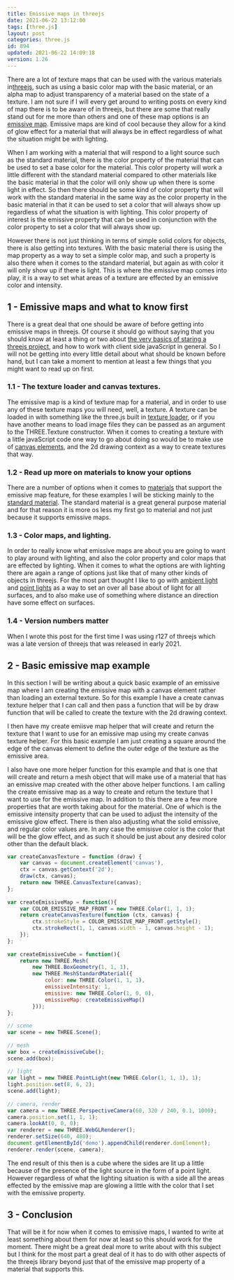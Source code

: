 ```yaml
---
title: Emissive maps in threejs
date: 2021-06-22 13:12:00
tags: [three.js]
layout: post
categories: three.js
id: 894
updated: 2021-06-22 14:09:18
version: 1.26
---
```


There are a lot of texture maps that can be used with the various materials in[threejs](https://threejs.org/docs/#manual/en/introduction/Creating-a-scene), such as using a basic color map with the basic material, or an alpha map to adjust transparency of a material based on the state of a texture. I am not sure if I will every get around to writing posts on every kind of map there is to be aware of in threejs, but there are some that really stand out for me more than others and one of these map options is an [emissive map](https://stackoverflow.com/questions/23717512/three-js-emissive-material-maps). Emissive maps are kind of cool because they allow for a kind of glow effect for a material that will always be in effect regardless of what the situation might be with lighting.

When I am working with a material that will respond to a light source such as the standard material, there is the color property of the material that can be used to set a base color for the material. This color property will work a little different with the standard material compared to other materials like the basic material in that the color will only show up when there is some light in effect. So then there should be some kind of color property that will work with the standard material in the same way as the color property in the basic material in that it can be used to set a color that will always show up regardless of what the situation is with lighting. This color property of interest is the emissive property that can be used in conjunction with the color property to set a color that will always show up.

However there is not just thinking in terms of simple solid colors for objects, there is also getting into textures. With the basic material there is using the map property as a way to set a simple color map, and such a property is also there when it comes to the standard material, but again as with color it will only show up if there is light. This is where the emissive map comes into play, it is a way to set what areas of a texture are effected by an emissive color and intensity.

<!-- more -->

## 1 - Emissive maps and what to know first

There is a great deal that one should be aware of before getting into emissive maps in threejs. Of course it should go without saying that you should know at least a thing or two about [the very basics of staring a threejs project](/2018/04/04/threejs-getting-started/), and how to work with client side javaScript in general. So I will not be getting into every little detail about what should be known before hand, but I can take a moment to mention at least a few things that you might want to read up on first.

### 1.1 - The texture loader and canvas textures.

The emissive map is a kind of texture map for a material, and in order to use any of these texture maps you will need, well, a texture. A texture can be loaded in with something like the three.js built in [texture loader](/2021/06/21/threejs-texture-loader/), or if you have another means to load image files they can be passed as an argument to the THREE.Texture constructor. When it comes to creating a texture with a little javaScript code one way to go about doing so would be to make use of [canvas elements](/2018/04/17/threejs-canvas-texture/), and the 2d drawing context as a way to create textures that way.

### 1.2 - Read up more on materials to know your options

There are a number of options when it comes to [materials](/2018/04/30/threejs-materials/) that support the emissive map feature, for these examples I will be sticking mainly to the [standard material](/2021/04/27/threejs-standard-material/). The standard material is a great general purpose material and for that reason it is more os less my first go to material and not just because it supports emissive maps.

### 1.3 - Color maps, and lighting.

In order to really know what emissive maps are about you are going to want to play around with lighting, and also the color property and color maps that are effected by lighting. When it comes to what the options are with lighting there are again a range of options just like that of many other kinds of objects in threejs. For the most part thought I like to go with [ambient light](/2018/11/02/threejs-ambientlight/) and [point lights](/2019/06/02/threejs-point-light/) as a way to set an over all base about of light for all surfaces, and to also make use of something  where distance an direction have some effect on surfaces.

### 1.4 - Version numbers matter

When I wrote this post for the first time I was using r127 of threejs which was a late version of threejs that was released in early 2021.

## 2 - Basic emissive map example

In this section I will be writing about a quick basic example of an emissive map where I am creating the emissive map with a canvas element rather than loading an external texture. So for this example I have a create canvas texture helper that I can call and then pass a function that will be by draw function that will be called to create the texture with the 2d drawing context.

I then have my create emiisve map helper that will create and return the texture that I want to use for an emissive map using my create canvas texture helper. For this basic example I am just creating a square around the edge of the canvas element to define the outer edge of the texture as the emissive area.

I also have one more helper function for this example and that is one that will create and return a mesh object that will make use of a material that has an emissive map created with the other above helper functions. I am calling the create emissive map as a way to create and return the texture that I want to use for the emissive map. In addition to this there are a few more properties that are worth taking about for the material. One of which is the emissive intensity property that can be used to adjust the intensity of the emissive glow effect. There is then also adjusting what the solid emissive, and regular color values are. In any case the emisisve color is the color that will be the glow effect, and as such it should be just about any desired color other than the default black.

```js
var createCanvasTexture = function (draw) {
    var canvas = document.createElement('canvas'),
    ctx = canvas.getContext('2d');
    draw(ctx, canvas);
    return new THREE.CanvasTexture(canvas);
};
 
var createEmissiveMap = function(){
    var COLOR_EMISSIVE_MAP_FRONT = new THREE.Color(1, 1, 1);
    return createCanvasTexture(function (ctx, canvas) {
        ctx.strokeStyle = COLOR_EMISSIVE_MAP_FRONT.getStyle();
        ctx.strokeRect(1, 1, canvas.width - 1, canvas.height - 1);
    });
};
 
var createEmissiveCube = function(){
    return new THREE.Mesh(
        new THREE.BoxGeometry(1, 1, 1),
        new THREE.MeshStandardMaterial({
            color: new THREE.Color(1, 1, 1),
            emissiveIntensity: 1,
            emissive: new THREE.Color(1, 0, 0),
            emissiveMap: createEmissiveMap()
        }));
};
 
// scene
var scene = new THREE.Scene();
 
// mesh
var box = createEmissiveCube();
scene.add(box);
 
// light
var light = new THREE.PointLight(new THREE.Color(1, 1, 1), 1);
light.position.set(8, 6, 2);
scene.add(light);
 
// camera, render
var camera = new THREE.PerspectiveCamera(60, 320 / 240, 0.1, 1000);
camera.position.set(1, 1, 1);
camera.lookAt(0, 0, 0);
var renderer = new THREE.WebGLRenderer();
renderer.setSize(640, 480);
document.getElementById('demo').appendChild(renderer.domElement);
renderer.render(scene, camera);
```

The end result of this then is a cube where the sides are lit up a little because of the presence of the light source in the form of a point light. However regardless of what the lighting situation is with a side all the areas effected by the emissive map are glowing a little with the color that I set with the emissive property.

## 3 - Conclusion

That will be it for now when it comes to emissive maps, I wanted to write at least something about them for now at least so this should work for the moment. There might be a great deal more to write about with this subject but I think for the most part a great deal of it has to do with other aspects of the threejs library beyond just that of the emissive map property of a material that supports this.

